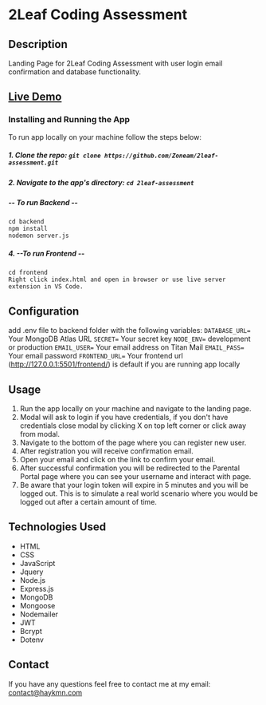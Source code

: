 # 2Leaf Coding Assessment

## Description
Landing Page for 2Leaf Coding Assessment with user login email confirmation and database functionality.

## [Live Demo](https://2leafassessment.netlify.app/)

### Installing and Running the App
To run app locally on your machine follow the steps below:
##### 1. Clone the repo: `git clone https://github.com/Zoneam/2leaf-assessment.git`
##### 2. Navigate to the app's directory: `cd 2leaf-assessment`
##### -- To run Backend --
    cd backend
    npm install
    nodemon server.js
##### 4. --To run Frontend --
    cd frontend
    Right click index.html and open in browser or use live server extension in VS Code.

## Configuration
add .env file to backend folder with the following variables:
```DATABASE_URL=``` Your MongoDB Atlas URL
```SECRET=``` Your secret key
```NODE_ENV=``` development or production
```EMAIL_USER=``` Your email address on Titan Mail
```EMAIL_PASS=``` Your email password
```FRONTEND_URL=``` Your frontend url (http://127.0.0.1:5501/frontend/) is default if you are running app locally

## Usage
1. Run the app locally on your machine and navigate to the landing page.
2. Modal will ask to login if you have credentials, if you don't have credentials close modal by clicking X on top left corner or click away from modal.
3. Navigate to the bottom of the page where you can register new user.
4. After registration you will receive confirmation email.
5. Open your email and click on the link to confirm your email.
6. After successful confirmation you will be redirected to the Parental Portal page where you can see your username and interact with page.
7. Be aware that your login token will expire in 5 minutes and you will be logged out. This is to simulate a real world scenario where you would be logged out after a certain amount of time.

## Technologies Used
* HTML
* CSS
* JavaScript
* Jquery
* Node.js
* Express.js
* MongoDB
* Mongoose
* Nodemailer
* JWT
* Bcrypt
* Dotenv

## Contact
If you have any questions feel free to contact me at my email: contact@haykmn.com
